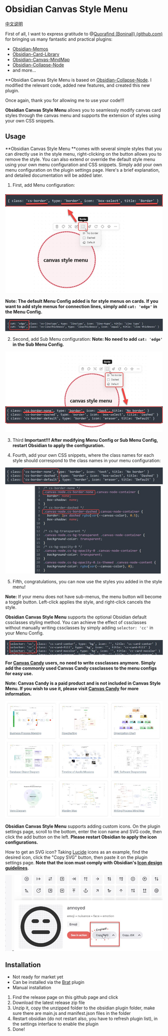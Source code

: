 # Obsidian Canvas Style Menu

[中文说明](README_CN.md)

First of all, I want to express gratitude to @[Quorafind (Boninall) (github.com) ](https://github.com/Quorafind)for bringing us many fantastic and practical plugins:

- [Obsidian-Memos](https://github.com/Quorafind/Obsidian-Memos)
- [Obsidian-Card-Library](https://github.com/Quorafind/Obsidian-Card-Library)
- [Obsidian-Canvas-MindMap](https://github.com/Quorafind/Obsidian-Canvas-MindMap)
- [Obsidian-Collapse-Node](https://github.com/Quorafind/Obsidian-Collapse-Node)
- and more...

**Obsidian Canvas Style Menu is based on [Obsidian-Collapse-Node](https://github.com/Quorafind/Obsidian-Collapse-Node). I modified the relevant code, added new features, and created this new plugin.

Once again, thank you for allowing me to use your code!!!

**Obsidian Canvas Style Menu** allows you to seamlessly modify canvas card styles through the canvas menu and supports the extension of styles using your own CSS snippets.

## Usage

**Obsidian Canvas Style Menu **comes with several simple styles that you can directly use in the style menu, right-clicking on the button allows you to remove the style. You can also extend or override the default style menu using your own menu configuration and CSS snippets. Simply add your own menu configuration on the plugin settings page. Here's a brief explanation, and detailed documentation will be added later.

1. First, add Menu configuration:

![](./assets/menu_config.jpg)

**Note: The default Menu Config added is for style menus on cards. If you want to add style menus for connection lines, simply add `cat: 'edge'` in the Menu Config.**

![](./assets/connection_line.jpg)

2. Second, add Sub Menu configuration:
**Note: No need to add `cat: 'edge'` in the Sub Menu Config.**

![](./assets/submenu_config.jpg)

3. Third **Important!!! After modifying Menu Config or Sub Menu Config, restart Obsidian to apply the configuration.**

4. Fourth, add your own CSS snippets, where the class names for each style should correspond to the class names in your menu configuration:

![](./assets/css_config.jpg)

5. Fifth, congratulations, you can now use the styles you added in the style menu!

**Note:** If your menu does not have sub-menus, the menu button will become a toggle button. Left-click applies the style, and right-click cancels the style.

**Obsidian Canvas Style Menu** supports the optional Obsidian default cssclasses styling method. You can achieve the effect of cssclasses without manually writing cssclasses by simply adding `selector: 'cc'` in your Menu Config.

![](./assets/cssclasses.jpg)

**For [Canvas Candy](https://tfthacker.com/canvas-candy) users, no need to write cssclasses anymore. Simply add the commonly used Canvas Candy cssclasses to the menu configs for easy use.**

**Note: Canvas Candy is a paid product and is not included in Canvas Style Menu. If you wish to use it, please visit [Canvas Candy](https://tfthacker.com/canvas-candy) for more information.**

![](./assets/canvas_candy.jpg)

**Obsidian Canvas Style Menu** supports adding custom icons. On the plugin settings page, scroll to the bottom, enter the icon name and SVG code, then click the add button on the left. **Please restart Obsidian to apply the icon configurations.**

How to get an SVG icon? 
Taking [Lucide](https://lucide.dev/) icons as an example, find the desired icon, click the "Copy SVG" button, then paste it on the plugin settings page. 
**Note that the icon must comply with Obsidian's [Icon design guidelines](https://docs.obsidian.md/Plugins/User+interface/Icons#Icon+design+guidelines)**.

![](./assets/custom_icon.jpg)

## Installation

- Not ready for market yet
- Can be installed via the [Brat](https://github.com/TfTHacker/obsidian42-brat) plugin
- Manual installation

1. Find the release page on this github page and click
2. Download the latest release zip file
3. Unzip it, copy the unzipped folder to the obsidian plugin folder, make sure there are main.js and manifest.json files
   in the folder
4. Restart obsidian (do not restart also, you have to refresh plugin list), in the settings interface to enable the
   plugin
5. Done!
